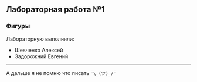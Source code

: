 ## Лабораторная работа №1 ##
### Фигуры ####

Лабораторную выполняли:
* Шевченко Алексей
* Задорожний Евгений

***
А дальше я не помню что писать `¯\_(ツ)_/¯`

